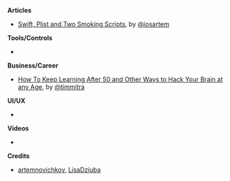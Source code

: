 **Articles**

* [Swift, Plist and Two Smoking Scripts](https://medium.com/rosberryapps/swift-plist-and-two-smoking-scripts-94bb54cbeded), by [@iosartem](https://twitter.com/iosartem)

**Tools/Controls**

* 

**Business/Career**

* [How To Keep Learning After 50 and Other Ways to Hack Your Brain at any Age](https://www.raywenderlich.com/189082/how-to-keep-learning-after-50-and-other-ways-to-hack-your-brain-at-any-age), by [@timmitra](https://twitter.com/timmitra)

**UI/UX**

* 

**Videos**

* 

**Credits**

* [artemnovichkov](https://github.com/artemnovichkov), [LisaDziuba](https://github.com/lisadziuba)
